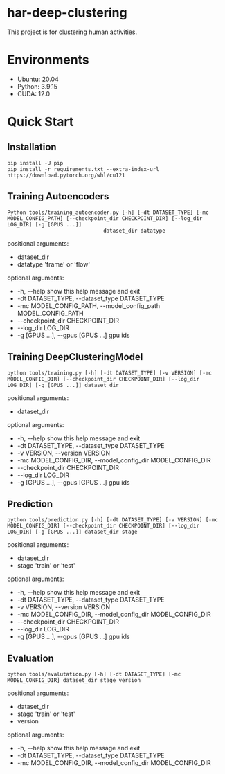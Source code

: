 # har-deep-clustering
This project is for clustering human activities.

# Environments
- Ubuntu: 20.04
- Python: 3.9.15
- CUDA: 12.0

# Quick Start
## Installation
```
pip install -U pip
pip install -r requirements.txt --extra-index-url https://download.pytorch.org/whl/cu121
```

## Training Autoencoders
```
Python tools/training_autoencoder.py [-h] [-dt DATASET_TYPE] [-mc MODEL_CONFIG_PATH] [--checkpoint_dir CHECKPOINT_DIR] [--log_dir LOG_DIR] [-g [GPUS ...]]
                               dataset_dir datatype
```
positional arguments:
  - dataset_dir
  - datatype              'frame' or 'flow'

optional arguments:
  - -h, --help            show this help message and exit
  - -dt DATASET_TYPE, --dataset_type DATASET_TYPE
  - -mc MODEL_CONFIG_PATH, --model_config_path MODEL_CONFIG_PATH
  - --checkpoint_dir CHECKPOINT_DIR
  - --log_dir LOG_DIR
  - -g [GPUS ...], --gpus [GPUS ...] gpu ids

## Training DeepClusteringModel
```
python tools/training.py [-h] [-dt DATASET_TYPE] [-v VERSION] [-mc MODEL_CONFIG_DIR] [--checkpoint_dir CHECKPOINT_DIR] [--log_dir LOG_DIR] [-g [GPUS ...]] dataset_dir
```

positional arguments:
  - dataset_dir

optional arguments:
  - -h, --help            show this help message and exit
  - -dt DATASET_TYPE, --dataset_type DATASET_TYPE
  - -v VERSION, --version VERSION
  - -mc MODEL_CONFIG_DIR, --model_config_dir MODEL_CONFIG_DIR
  - --checkpoint_dir CHECKPOINT_DIR
  - --log_dir LOG_DIR
  - -g [GPUS ...], --gpus [GPUS ...] gpu ids

## Prediction
```
python tools/prediction.py [-h] [-dt DATASET_TYPE] [-v VERSION] [-mc MODEL_CONFIG_DIR] [--checkpoint_dir CHECKPOINT_DIR] [--log_dir LOG_DIR] [-g [GPUS ...]] dataset_dir stage
```

positional arguments:
  - dataset_dir
  - stage                 'train' or 'test'

optional arguments:
  - -h, --help            show this help message and exit
  - -dt DATASET_TYPE, --dataset_type DATASET_TYPE
  - -v VERSION, --version VERSION
  - -mc MODEL_CONFIG_DIR, --model_config_dir MODEL_CONFIG_DIR
  - --checkpoint_dir CHECKPOINT_DIR
  - --log_dir LOG_DIR
  - -g [GPUS ...], --gpus [GPUS ...] gpu ids

## Evaluation
```
python tools/evalutation.py [-h] [-dt DATASET_TYPE] [-mc MODEL_CONFIG_DIR] dataset_dir stage version
```

positional arguments:
  - dataset_dir
  - stage                 'train' or 'test'
  - version

optional arguments:
  - -h, --help            show this help message and exit
  - -dt DATASET_TYPE, --dataset_type DATASET_TYPE
  - -mc MODEL_CONFIG_DIR, --model_config_dir MODEL_CONFIG_DIR
